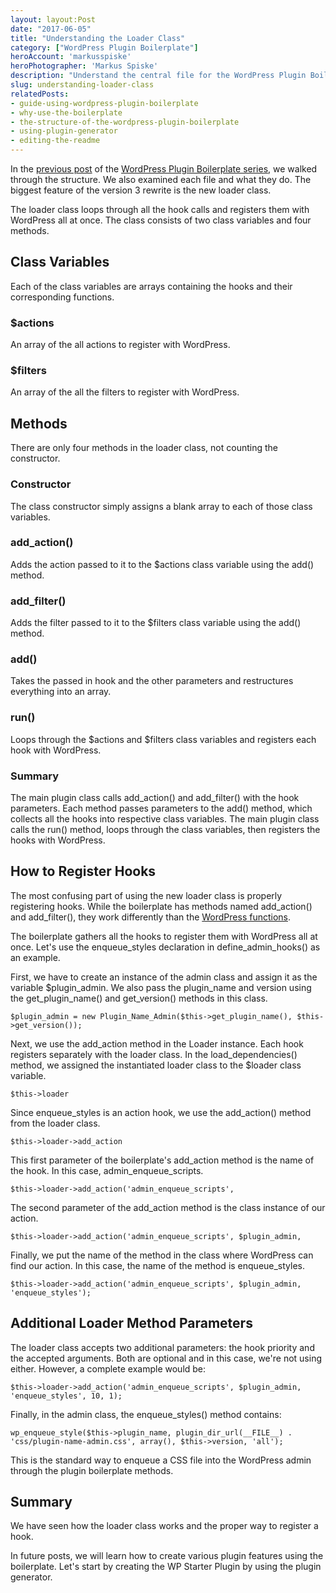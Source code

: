 ```yaml
---
layout: layout:Post
date: "2017-06-05"
title: "Understanding the Loader Class"
category: ["WordPress Plugin Boilerplate"]
heroAccount: 'markusspiske'
heroPhotographer: 'Markus Spiske'
description: "Understand the central file for the WordPress Plugin Boilerplate and how it works."
slug: understanding-loader-class
relatedPosts:
- guide-using-wordpress-plugin-boilerplate
- why-use-the-boilerplate
- the-structure-of-the-wordpress-plugin-boilerplate
- using-plugin-generator
- editing-the-readme
---
```


In the [previous post](/post/the-structure-of…ugin-boilerplate/) of the [WordPress Plugin Boilerplate series](/post/guide-using-wordpress-plugin-boilerplate/), we walked through the structure. We also examined each file and what they do. The biggest feature of the version 3 rewrite is the new loader class.

The loader class loops through all the hook calls and registers them with WordPress all at once. The class consists of two class variables and four methods.

## Class Variables

Each of the class variables are arrays containing the hooks and their corresponding functions.

### $actions

An array of the all actions to register with WordPress.

### $filters

An array of the all the filters to register with WordPress.

## Methods

There are only four methods in the loader class, not counting the constructor.

### Constructor

The class constructor simply assigns a blank array to each of those class variables.

### add_action()

Adds the action passed to it to the $actions class variable using the add() method.

### add_filter()

Adds the filter passed to it to the $filters class variable using the add() method.

### add()
Takes the passed in hook and the other parameters and restructures everything into an array.

### run()

Loops through the $actions and $filters class variables and registers each hook with WordPress.

### Summary

The main plugin class calls add_action() and add_filter() with the hook parameters. Each method passes parameters to the add() method, which collects all the hooks into respective class variables. The main plugin class calls the run() method, loops through the class variables, then registers the hooks with WordPress.

## How to Register Hooks

The most confusing part of using the new loader class is properly registering hooks. While the boilerplate has methods named add_action() and add_filter(), they work differently than the [WordPress functions](https://developer.wordpress.org/reference/functions/add_action/).

The boilerplate gathers all the hooks to register them with WordPress all at once. Let's use the enqueue_styles declaration in define_admin_hooks() as an example.

First, we have to create an instance of the admin class and assign it as the variable $plugin_admin. We also pass the plugin_name and version using the get_plugin_name() and get_version() methods in this class.

```astro
$plugin_admin = new Plugin_Name_Admin($this->get_plugin_name(), $this->get_version());
```

Next, we use the add_action method in the Loader instance. Each hook registers separately with the loader class. In the load_dependencies() method, we assigned the instantiated loader class to the $loader class variable.

```astro
$this->loader
```

Since enqueue_styles is an action hook, we use the add_action() method from the loader class.

```astro
$this->loader->add_action
```

This first parameter of the boilerplate's add_action method is the name of the hook. In this case, admin_enqueue_scripts.

```astro
$this->loader->add_action('admin_enqueue_scripts',
```

The second parameter of the add_action method is the class instance of our action.

```astro
$this->loader->add_action('admin_enqueue_scripts', $plugin_admin,
```

Finally, we put the name of the method in the class where WordPress can find our action. In this case, the name of the method is enqueue_styles.

```astro
$this->loader->add_action('admin_enqueue_scripts', $plugin_admin, 'enqueue_styles');
```

## Additional Loader Method Parameters

The loader class accepts two additional parameters: the hook priority and the accepted arguments. Both are optional and in this case, we're not using either. However, a complete example would be:

```astro
$this->loader->add_action('admin_enqueue_scripts', $plugin_admin, 'enqueue_styles', 10, 1);
```

Finally, in the admin class, the enqueue_styles() method contains:

```astro
wp_enqueue_style($this->plugin_name, plugin_dir_url(__FILE__) . 'css/plugin-name-admin.css', array(), $this->version, 'all');
```

This is the standard way to enqueue a CSS file into the WordPress admin through the plugin boilerplate methods.

## Summary

We have seen how the loader class works and the proper way to register a hook.

In future posts, we will learn how to create various plugin features using the boilerplate. Let's start by creating the WP Starter Plugin by using the plugin generator.
